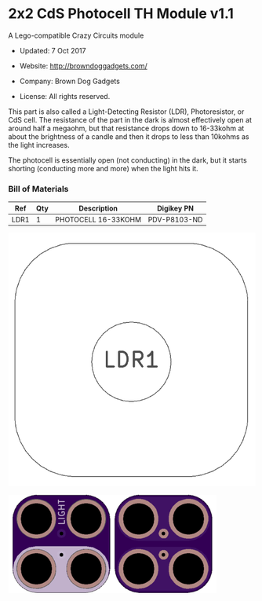 <!--- start title --->
# 2x2 CdS Photocell TH Module v1.1
A Lego-compatible Crazy Circuits module

- Updated: 7 Oct 2017

- Website: http://browndoggadgets.com/
- Company: Brown Dog Gadgets
- License: All rights reserved.
<!--- end title --->

This part is also called a Light-Detecting Resistor (LDR), Photoresistor, or CdS cell. The resistance of the part in the dark is almost effectively open at around half a megaohm, but that resistance drops down to 16-33kohm at about the brightness of a candle and then it drops to less than 10kohms as the light increases. 

The photocell is essentially open (not conducting) in the dark, but it starts shorting (conducting more and more) when the light hits it.

<!--- bom start --->
### Bill of Materials

|Ref|Qty|Description|Digikey PN|
|---|---|-----------|------|
|LDR1|1|PHOTOCELL 16-33KOHM|PDV-P8103-ND|


<!--- bom end --->
![Assembly Diagram](assembly.png)

![Gerber Preview](preview.png)

